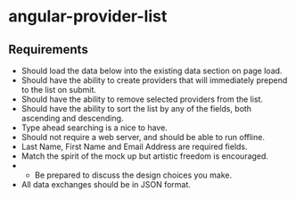 # angular-provider-list

## Requirements

- Should load the data below into the existing data section on page load.
- Should have the ability to create providers that will immediately prepend to the list on submit.
- Should have the ability to remove selected providers from the list.
- Should have the ability to sort the list by any of the fields, both ascending and descending.
- Type ahead searching is a nice to have.
- Should not require a web server, and should be able to run offline.
- Last Name, First Name and Email Address are required fields.
- Match the spirit of the mock up but artistic freedom is encouraged.
- - Be prepared to discuss the design choices you make.
- All data exchanges should be in JSON format.
